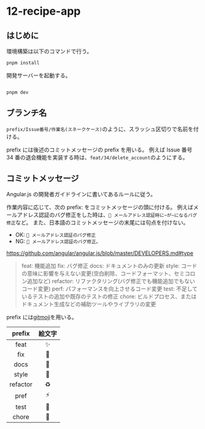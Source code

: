 # 12-recipe-app

## はじめに

環境構築は以下のコマンドで行う。

```bash
pnpm install
```

開発サーバーを起動する。

```bash

pnpm dev
```

## ブランチ名

`prefix/Issue番号/作業名(スネークケース)`のように、スラッシュ区切りで名前を付ける。

prefix には後述のコミットメッセージの prefix を用いる。
例えば Issue 番号 34 番の退会機能を実装する時は、`feat/34/delete_account`のようにする。

## コミットメッセージ

Angular.js の開発者ガイドラインに書いてあるルールに従う。

作業内容に応じて、次の prefix: をコミットメッセージの頭に付ける。
例えばメールアドレス認証のバグ修正をした時は、`🐛 メールアドレス認証時に~が~になるバグ修正`など。
また、日本語のコミットメッセージの末尾には句点を付けない。

- OK: `🐛 メールアドレス認証のバグ修正`
- NG: `🐛 メールアドレス認証のバグ修正。`

https://github.com/angular/angular.js/blob/master/DEVELOPERS.md#type

> feat: 機能追加
> fix: バグ修正
> docs: ドキュメントのみの更新
> style: コードの意味に影響を与えない変更(空白削除、コードフォーマット、セミコロン追加など)
> refactor: リファクタリング(バグ修正でも機能追加でもないコード変更)
> perf: パフォーマンスを向上させるコード変更
> test: 不足しているテストの追加や既存のテストの修正
> chore: ビルドプロセス、またはドキュメント生成などの補助ツールやライブラリの変更

prefix には[gitmoji](https://marketplace.visualstudio.com/items?itemName=seatonjiang.gitmoji-vscode)を用いる。

|  prefix  | 絵文字 |
| :------: | :----: |
|   feat   |   ✨   |
|   fix    |   🐛   |
|   docs   |   📝   |
|  style   |   🎨   |
| refactor |   ♻️   |
|   pref   |  ⚡️   |
|   test   |   🧪   |
|  chore   |   👷   |
